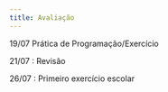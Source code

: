```yaml
---
title: Avaliação
---
```

19/07
Prática de Programação/Exercício

21/07
: Revisão

26/07
: Primeiro exercício escolar
 
